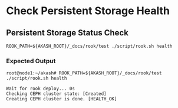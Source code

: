 # Check Persistent Storage Health

## Persistent Storage Status Check

```
ROOK_PATH=${AKASH_ROOT}/_docs/rook/test ./script/rook.sh health
```

### **Expected Output**

```
root@node1:~/akash# ROOK_PATH=${AKASH_ROOT}/_docs/rook/test ./script/rook.sh health

Wait for rook deploy... 0s
Checking CEPH cluster state: [Created]
Creating CEPH cluster is done. [HEALTH_OK]
```
